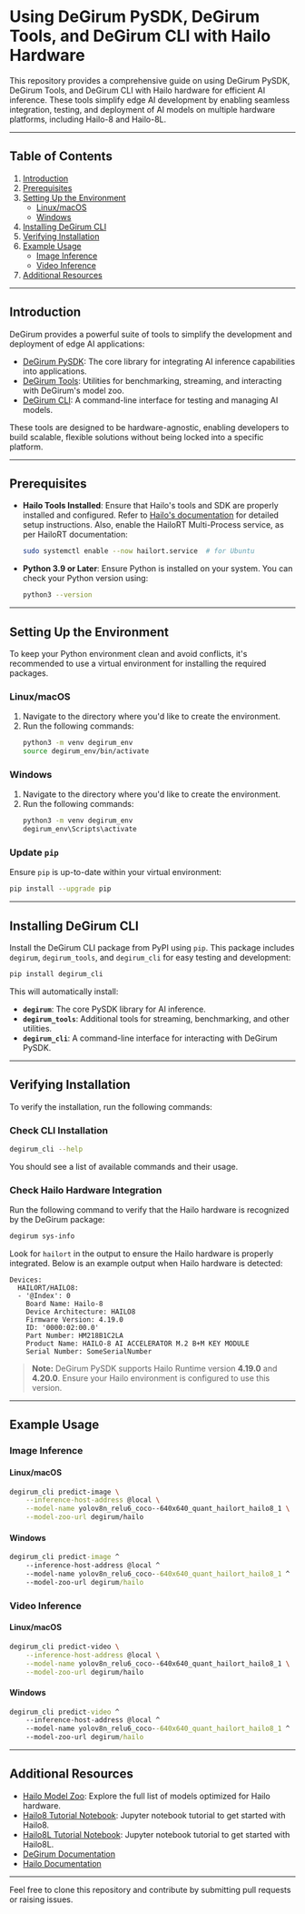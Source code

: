 # Using DeGirum PySDK, DeGirum Tools, and DeGirum CLI with Hailo Hardware

This repository provides a comprehensive guide on using DeGirum PySDK, DeGirum Tools, and DeGirum CLI with Hailo hardware for efficient AI inference. These tools simplify edge AI development by enabling seamless integration, testing, and deployment of AI models on multiple hardware platforms, including Hailo-8 and Hailo-8L.

---

## Table of Contents

1. [Introduction](#introduction)
2. [Prerequisites](#prerequisites)
3. [Setting Up the Environment](#setting-up-the-environment)
   - [Linux/macOS](#linuxmacos)
   - [Windows](#windows)
4. [Installing DeGirum CLI](#installing-degirum-cli)
5. [Verifying Installation](#verifying-installation)
6. [Example Usage](#example-usage)
   - [Image Inference](#image-inference)
   - [Video Inference](#video-inference)
7. [Additional Resources](#additional-resources)

---

## Introduction

DeGirum provides a powerful suite of tools to simplify the development and deployment of edge AI applications:

- [DeGirum PySDK](https://github.com/DeGirum/PySDKExamples): The core library for integrating AI inference capabilities into applications.
- [DeGirum Tools](https://github.com/DeGirum/degirum_tools): Utilities for benchmarking, streaming, and interacting with DeGirum's model zoo.
- [DeGirum CLI](https://pypi.org/project/degirum-cli/): A command-line interface for testing and managing AI models.

These tools are designed to be hardware-agnostic, enabling developers to build scalable, flexible solutions without being locked into a specific platform.

---

## Prerequisites

- **Hailo Tools Installed**: Ensure that Hailo's tools and SDK are properly installed and configured. Refer to [Hailo's documentation](https://hailo.ai/) for detailed setup instructions. Also, enable the HailoRT Multi-Process service, as per HailoRT documentation:
  
  ```bash
  sudo systemctl enable --now hailort.service  # for Ubuntu
  ```
- **Python 3.9 or Later**: Ensure Python is installed on your system. You can check your Python version using:
  
  ```bash
  python3 --version
  ```

---

## Setting Up the Environment

To keep your Python environment clean and avoid conflicts, it's recommended to use a virtual environment for installing the required packages.

### Linux/macOS

1. Navigate to the directory where you'd like to create the environment.
2. Run the following commands:
   ```bash
   python3 -m venv degirum_env
   source degirum_env/bin/activate
   ```

### Windows

1. Navigate to the directory where you'd like to create the environment.
2. Run the following commands:
   ```bash
   python3 -m venv degirum_env
   degirum_env\Scripts\activate
   ```

### Update `pip`

Ensure `pip` is up-to-date within your virtual environment:

```bash
pip install --upgrade pip
```

---

## Installing DeGirum CLI

Install the DeGirum CLI package from PyPI using `pip`. This package includes `degirum`, `degirum_tools`, and `degirum_cli` for easy testing and development:

```bash
pip install degirum_cli
```

This will automatically install:
- **`degirum`**: The core PySDK library for AI inference.
- **`degirum_tools`**: Additional tools for streaming, benchmarking, and other utilities.
- **`degirum_cli`**: A command-line interface for interacting with DeGirum PySDK.

---

## Verifying Installation

To verify the installation, run the following commands:

### Check CLI Installation

```bash
degirum_cli --help
```

You should see a list of available commands and their usage.

### Check Hailo Hardware Integration

Run the following command to verify that the Hailo hardware is recognized by the DeGirum package:

```bash
degirum sys-info
```

Look for `hailort` in the output to ensure the Hailo hardware is properly integrated. Below is an example output when Hailo hardware is detected:

```
Devices:
  HAILORT/HAILO8:
  - '@Index': 0
    Board Name: Hailo-8
    Device Architecture: HAILO8
    Firmware Version: 4.19.0
    ID: '0000:02:00.0'
    Part Number: HM218B1C2LA
    Product Name: HAILO-8 AI ACCELERATOR M.2 B+M KEY MODULE
    Serial Number: SomeSerialNumber
```

> **Note:** DeGirum PySDK supports Hailo Runtime version **4.19.0** and **4.20.0**. Ensure your Hailo environment is configured to use this version.

---

## Example Usage

### Image Inference

#### Linux/macOS

```bash
degirum_cli predict-image \
    --inference-host-address @local \
    --model-name yolov8n_relu6_coco--640x640_quant_hailort_hailo8_1 \
    --model-zoo-url degirum/hailo
```

#### Windows

```cmd
degirum_cli predict-image ^
    --inference-host-address @local ^
    --model-name yolov8n_relu6_coco--640x640_quant_hailort_hailo8_1 ^
    --model-zoo-url degirum/hailo
```

### Video Inference

#### Linux/macOS

```bash
degirum_cli predict-video \
    --inference-host-address @local \
    --model-name yolov8n_relu6_coco--640x640_quant_hailort_hailo8_1 \
    --model-zoo-url degirum/hailo
```

#### Windows

```cmd
degirum_cli predict-video ^
    --inference-host-address @local ^
    --model-name yolov8n_relu6_coco--640x640_quant_hailort_hailo8_1 ^
    --model-zoo-url degirum/hailo
```

---

## Additional Resources

- [Hailo Model Zoo](./hailo_model_zoo.md): Explore the full list of models optimized for Hailo hardware.
- [Hailo8 Tutorial Notebook](examples/quick_start_hailo8.ipynb): Jupyter notebook tutorial to get started with Hailo8.
- [Hailo8L Tutorial Notebook](examples/quick_start_hailo8l.ipynb): Jupyter notebook tutorial to get started with Hailo8L.
- [DeGirum Documentation](https://docs.degirum.com)
- [Hailo Documentation](https://hailo.ai/)

---

Feel free to clone this repository and contribute by submitting pull requests or raising issues.

